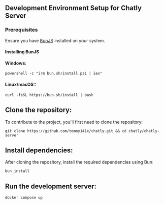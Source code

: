 ## Development Environment Setup for Chatly Server

### Prerequisites

Ensure you have [BunJS](https://bun.sh/) installed on your system.

#### Installing BunJS

#### Windows:
```
powershell -c "irm bun.sh/install.ps1 | iex"
```
#### Linux/macOS::
```
curl -fsSL https://bun.sh/install | bash
```
## Clone the repository:

To contribute to the project, you'll first need to clone the repository:
```
git clone https://github.com/tommy141x/chatly.git && cd chatly/chatly-server
```
## Install dependencies:

After cloning the repository, install the required dependencies using Bun:
```
bun install
```
## Run the development server:
```bash
docker compose up
```
